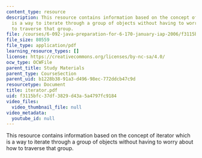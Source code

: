 ```yaml
---
content_type: resource
description: This resource contains information based on the concept of iterator which
  is a way to iterate through a group of objects without having to worry about how
  to traverse that group.
file: /courses/6-092-java-preparation-for-6-170-january-iap-2006/f3115bfc37df3829d43a5a4797fc9184_iterator.pdf
file_size: 80559
file_type: application/pdf
learning_resource_types: []
license: https://creativecommons.org/licenses/by-nc-sa/4.0/
ocw_type: OCWFile
parent_title: Study Materials
parent_type: CourseSection
parent_uid: b1228b38-91a3-d496-98ec-772ddcb47c9d
resourcetype: Document
title: iterator.pdf
uid: f3115bfc-37df-3829-d43a-5a4797fc9184
video_files:
  video_thumbnail_file: null
video_metadata:
  youtube_id: null
---
```

This resource contains information based on the concept of iterator which is a way to iterate through a group of objects without having to worry about how to traverse that group.
